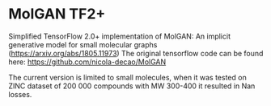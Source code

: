 # MolGAN TF2+

Simplified TensorFlow 2.0+ implementation of MolGAN: An implicit generative model for small molecular graphs (https://arxiv.org/abs/1805.11973)
The original tensorflow code can be found here: https://github.com/nicola-decao/MolGAN

The current version is limited to small molecules, when it was tested on ZINC dataset of 200 000 compounds with MW 300-400 it resulted in Nan losses. 

